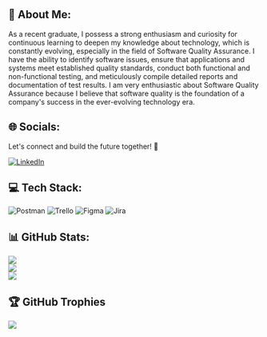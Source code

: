 ## 👋 About Me:
As a recent graduate, I possess a strong enthusiasm and curiosity for continuous learning to deepen my knowledge about technology, which is constantly evolving, especially in the field of Software Quality Assurance. I have the ability to identify software issues, ensure that applications and systems meet established quality standards, conduct both functional and non-functional testing, and meticulously compile detailed reports and documentation of test results. I am very enthusiastic about Software Quality Assurance because I believe that software quality is the foundation of a company's success in the ever-evolving technology era.

## 🌐 Socials:
Let's connect and build the future together! 🌟
<br>

[![LinkedIn](https://img.shields.io/badge/LinkedIn-%230077B5.svg?logo=linkedin&logoColor=white)](https://www.linkedin.com/in/zidandaffa/)


## 💻 Tech Stack:
![Postman](https://img.shields.io/badge/Postman-FF6C37?style=for-the-badge&logo=postman&logoColor=white)
![Trello](https://img.shields.io/badge/Trello-%23026AA7.svg?style=for-the-badge&logo=Trello&logoColor=white)
![Figma](https://img.shields.io/badge/figma-%23F24E1E.svg?style=for-the-badge&logo=figma&logoColor=white)
![Jira](https://img.shields.io/badge/Jira-%23026AA7.svg?style=for-the-badge&logo=jira&logoColor=white)


## 📊 GitHub Stats:
![](https://github-readme-streak-stats.herokuapp.com/?user=zidandaffa&theme=merko&hide_border=false)<br>
![](https://github-readme-stats.vercel.app/api?username=zidandaffa&theme=merko&hide_border=false&include_all_commits=true&count_private=true)<br>
![](https://github-readme-stats.vercel.app/api/top-langs/?username=zidandaffa&theme=merko&hide_border=false&include_all_commits=true&count_private=true&layout=compact)


## 🏆 GitHub Trophies
![](https://github-profile-trophy.vercel.app/?username=zidandaffa&theme=discord&no-frame=true&no-bg=false&margin-w=4)